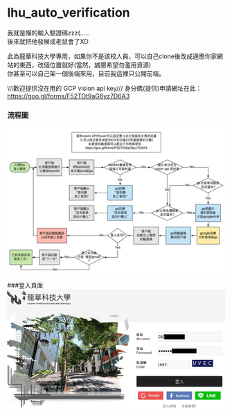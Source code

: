 # lhu_auto_verification
我就是懶的輸入驗證碼zzz(.....    
後來就把他發展成老鼠會了XD    

此為龍華科技大學專用，如果你不是該校人員，可以自己clone後改成適應你家網站的東西，改個位置就好(當然，誠懇希望勿濫用資源)    
你甚至可以自己架一個後端來用，目前我這裡只公開前端。    


\\\\\歡迎提供沒在用的 GCP vision api key///
身分碼(提供)申請網址在此：https://goo.gl/forms/F52TOt9aG6yz7D6A3    

### 流程圖
![Imgur](https://github.com/we684123/lhu_auto_verification/blob/master/lhu%E9%A9%97%E8%AD%89%E7%A2%BC88.png)    


###登入頁面
![Imgur](https://github.com/we684123/lhu_auto_verification/blob/master/%E9%BE%8D%E8%8F%AF%E7%A7%91%E6%8A%80%E5%A4%A7%E5%AD%B8_%E8%B3%87%E8%A8%8A%E5%85%A5%E5%8F%A3%E7%B6%B2%E7%AB%99.jpg?raw=true)
